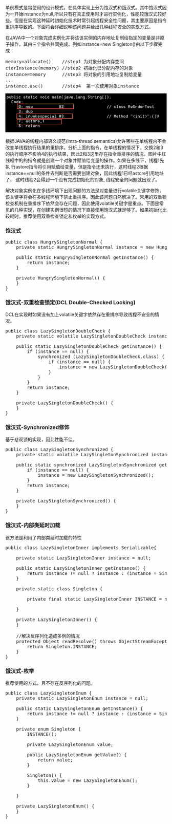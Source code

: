 单例模式是常使用的设计模式，在具体实现上分为饱汉式和饿汉式。其中饱汉式因为一开始instance为null,所以只有在真正使用时才进行实例化，性能较饿汉式较好
些。但是在实现这种延时初始化技术时常引起线程安全性问题，其主要原因是指令重排序导致的。下面将会详细说明该问题并给出几种线程安全的实现方式。

在JAVA中一个对象完成实例化并将该该实例的内存地址复制给指定的变量是非原子操作，其由三个指令共同完成。列如instance=new Singleton()由以下步骤完成：
<pre>
memory=allocate()    //step1 为对象分配内存空间
ctorInstance(memory) //step2 初始化已分配内存的对象
instance=memory      //step3 将对象的引用地址复制给变量
...
instance.use()       //step4  第一次使用对象instance
</pre>

![reorder](https://raw.githubusercontent.com/stonenice/bee/master/java/concurrency/images/reorder.png)

根据JAVA的线程内部语义规范(intra-thread semantics)允许哪些在单线程内不会改变单线程执行结果的重排序。分析上面的指令，在单线程的情况下，交换2和3
的执行顺序不影响4的执行结果，因此2和3这里存在指令重排序的情况。图片中红线框中的的指令就是创建一个对象并赋值给变量的操作。如果在多线下，线程1先执
行astore指令将引用赋值给变量，但是<init>指令还未执行，这时线程2根据instance==null的条件去判断是否需要创建对象，因此线程1已经astore引用地址了，
这时线程2会得到一个没有完成初始化的对象, 线程安全的问题就出现了。
 
解决对象实例化在多线环境下出现问题的方法是对变量进行volatile关键字修饰，该关键字将会在多线程环境下禁止重排序。因此该问题自然解决了。常用的双重锁
检查机制在重排序下依然会存在问题，因此使用volatile关键字是重点。下面是常见的几种实现，在创建实例很短的情况下直接使用饱汉式就足够了。如果初始化比
较耗时，推荐使用双重检查锁定和枚举的实现方式。

### 饱汉式

<pre>
public class HungrySingletonNormal {
    private static HungrySingletonNormal instance = new HungrySingletonNormal();

    public static HungrySingletonNormal getInstance() {
        return instance;
    }

    private HungrySingletonNormal() {
    }
}
</pre>

### 饿汉式-双重检查锁定(DCL Double-Checked Locking)
DCL在实现时如果没有加上volatile关键字依然存在重排序导致线程不安全的情况。

<pre>
public class LazySingletonDoubleCheck {
    private static volatile LazySingletonDoubleCheck instance = null;

    public static LazySingletonDoubleCheck getInstance() {
        if (instance == null) {
            synchronized (LazySingletonDoubleCheck.class) {
                if (instance == null) {
                    instance = new LazySingletonDoubleCheck();
                }
            }
        }
        return instance;
    }

    private LazySingletonDoubleCheck() {
    }
}
</pre>
### 饿汉式-Synchronized修饰
基于悲观锁的实现，因此性能不佳。
<pre>
public class LazySingletonSynchronized {
    private static volatile LazySingletonSynchronized instance = null;

    public static synchronized LazySingletonSynchronized getInstance() {
        if (instance == null) {
            instance = new LazySingletonSynchronized();
        }
        return instance;
    }

    private LazySingletonSynchronized() {
    }
}
</pre>

### 饿汉式-内部类延时加载
该方法是利用了内部类延时加载的特性
<pre>
public class LazySingletonInner implements Serializable{

    private static LazySingletonInner instance = null;

    public static LazySingletonInner getInstance() {
        return instance != null ? instance : (instance = Singleton.INSTANCE);
    }

    private static class Singleton {

        private final static LazySingletonInner INSTANCE = new LazySingletonInner();

    }

    private LazySingletonInner() {
    }
    
    //解决反序列化造成多例的情况
    protected Object readResolve() throws ObjectStreamException {
        return Singleton.INSTANCE;
    }
}
</pre>

### 饿汉式-枚举
推荐使用的方式，且不存在反序列化的问题。
<pre>
public class LazySingletonEnum {
    private static LazySingletonEnum instance = null;

    public static LazySingletonEnum getInstance() {
        return instance != null ? instance : (instance = Singleton.INSTANCE.getValue());
    }

    private enum Singleton {
        INSTANCE();

        private LazySingletonEnum value;

        public LazySingletonEnum getValue() {
            return value;
        }

        Singleton() {
            this.value = new LazySingletonEnum();
        }

    }

    private LazySingletonEnum() {
    }
}

</pre>
